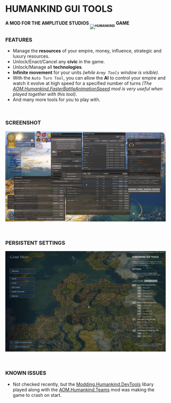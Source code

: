 # **HUMANKIND GUI TOOLS**

**A MOD FOR THE AMPLITUDE STUDIOS <sub><sub><img src="https://cdn.sega.co.uk/humankind-game/public/content/media/images/vector/Humankind%20logo.svg" alt="HUMANKIND" height="22px"></sub></sub> GAME**

### **FEATURES**

* Manage the **resources** of your empire, money, influence, strategic and luxury resources.
* Unlock/Enact/Cancel any **civic** in the game.
* Unlock/Manage all **technologies**.
* **Infinite movement** for your units *(while `Army Tools` window is visible)*.
* With the `Auto Turn Tool`, you can allow the **AI** to control your empire and watch it evolve at high speed for a specified number of turns *(The [AOM.Humankind.FasterBattleAnimationSpeed](https://gc2021.com/showthread.php?tid=41) mod is very useful when played together with this tool)*.
* And many more tools for you to play with.

<br/>

### **SCREENSHOT**

![SCREENSHOT](./images/Showcase.png)

<br/>

### **PERSISTENT SETTINGS**

![GAMEMENU](./images/GameMenu.png)

<br/>

### **KNOWN ISSUES**

* Not checked recently, but the [Modding.Humankind.DevTools](https://github.com/Theadd/Modding.Humankind.DevTools) libary played along with the [AOM.Humankind.Teams](https://gc2021.com/showthread.php?tid=43) mod was making the game to crash on start.
